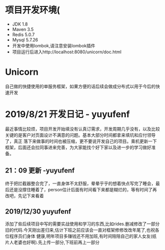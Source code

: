 # 项目开发环境(

+ JDK 1.8
+ Maven 3.5
+ Redis 5.0.7
+ Mysql 5.7.26
+ 开发中使用lombok,请注意安装lombok插件
+ 项目运行后进入http://localhost:8080/unicorn/doc.html

# Unicorn
自己做的快捷使用的单服务框架，如果方便的话后续会做成分布式以用于今后的快速开发


# 2019/8/21 开发日记 - yuyufenf
最近事情比较烦，项目开发开始填没有认真订需求，开发周期几乎没有，以及比较关键的是客户对页面设计不满意的问题。基本大部分时间都拿来填坑和应付领导了，真正
落下来做事的时间也被压缩，更不要说开发自己的项目。乘机更新一下框架，后面还会拉同事进来完善，为大家能找个好下家以及进一步的学习做好准备。
## 21：09 更新 -yuyufenf
终于把拦截器整合完了，一直身体不太舒服，晕晕乎乎的想着快点写完了睡会，最后还是没撑住睡着了，person估计后面有时间看下来都是糊烂的，等有时间了再改吧，先记下来看着
## 2019/12/30 yuyufenf
添加了些后续项目中写的需要实战使用和学习的东西,比如rides.删减修改了一部分旧的代码.今天刚出差归来,估计下班之前应该会一直对框架修修改改年尾了,也祝各位程序员们身体
健康,明年项目多赚钱还不用加班,有时间陪陪自己的家人女友(纸片人老婆也好啊).先上传一部分,下班前再上一部分